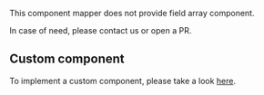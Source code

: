 This component mapper does not provide field array component.

In case of need, please contact us or open a PR.

## Custom component

To implement a custom component, please take a look [here](/components/field-array).
